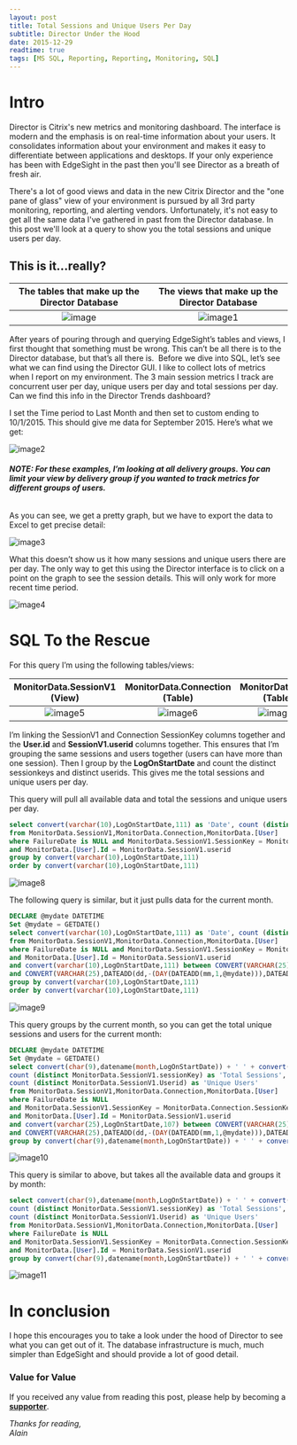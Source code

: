 ```yaml
---
layout: post
title: Total Sessions and Unique Users Per Day
subtitle: Director Under the Hood
date: 2015-12-29
readtime: true
tags: [MS SQL, Reporting, Reporting, Monitoring, SQL]
---
```

# Intro #
Director is Citrix's new metrics and monitoring dashboard. The interface is modern and the emphasis is on real-time information about your users. It consolidates information about your environment and makes it easy to differentiate between applications and desktops. If your only experience has been with EdgeSight in the past then you'll see Director as a breath of fresh air.

There's a lot of good views and data in the new Citrix Director and the "one pane of glass" view of your environment is pursued by all 3rd party monitoring, reporting, and alerting vendors. Unfortunately, it's not easy to get all the same data I've gathered in past from the Director database. In this post we'll look at a query to show you the total sessions and unique users per day.

## This is it…really? ##

| The tables that make up the Director Database | The views that make up the Director Database |
| :---: | :---: |
| ![image](/assets/img/director-under-the-hood-total-sessions-and-unique-users-per-day/image.png) | ![image1](/assets/img/director-under-the-hood-total-sessions-and-unique-users-per-day/image1.png) | 


After years of pouring through and querying EdgeSight’s tables and views, I first thought that something must be wrong. This can’t be all there is to the Director database, but that’s all there is.  Before we dive into SQL, let’s see what we can find using the Director GUI. I like to collect lots of metrics when I report on my environment. The 3 main session metrics I track are concurrent user per day, unique users per day and total sessions per day. Can we find this info in the Director Trends dashboard?

I set the Time period to Last Month and then set to custom ending to 10/1/2015. This should give me data for September 2015. Here’s what we get:

<img 
    style="display: block;
		   margin-left: auto;
           margin-right: auto;"
    src="/assets/img/director-under-the-hood-total-sessions-and-unique-users-per-day/image2.png" 
    alt="image2">

<h6><span style="font-weight:bold;">NOTE: For these examples, I’m looking at all delivery groups. You can limit your view by delivery group if you wanted to track metrics for different groups of users.</span></h6>

As you can see, we get a pretty graph, but we have to export the data to Excel to get precise detail:

<img 
    style="display: block;
		   margin-left: auto;
           margin-right: auto;"
    src="/assets/img/director-under-the-hood-total-sessions-and-unique-users-per-day/image3.png" 
    alt="image3">

What this doesn’t show us it how many sessions and unique users there are per day. The only way to get this using the Director interface is to click on a point on the graph to see the session details. This will only work for more recent time period.

<img 
    style="display: block;
		   margin-left: auto;
           margin-right: auto;"
    src="/assets/img/director-under-the-hood-total-sessions-and-unique-users-per-day/image4.png" 
    alt="image4">

# SQL To the Rescue #

For this query I’m using the following tables/views:

| MonitorData.SessionV1 (View) | MonitorData.Connection (Table) | MonitorData.User (Table) |
| :---: | :---: | :---: |
| ![image5](/assets/img/director-under-the-hood-total-sessions-and-unique-users-per-day/image5.png) | ![image6](/assets/img/director-under-the-hood-total-sessions-and-unique-users-per-day/image6.png) | ![image7](/assets/img/director-under-the-hood-total-sessions-and-unique-users-per-day/image7.png) |

I’m linking the SessionV1 and Connection SessionKey columns together and the **User.id** and **SessionV1.userid** columns together. This ensures that I’m grouping the same sessions and users together (users can have more than one session). 
Then I group by the **LogOnStartDate** and count the distinct sessionkeys and distinct userids. This gives me the total sessions and unique users per day.

This query will pull all available data and total the sessions and unique users per day.
```sql
select convert(varchar(10),LogOnStartDate,111) as 'Date', count (distinct MonitorData.SessionV1.sessionKey) as 'Total Sessions', count (distinct MonitorData.SessionV1.Userid) as 'Unique Users'
from MonitorData.SessionV1,MonitorData.Connection,MonitorData.[User]
where FailureDate is NULL and MonitorData.SessionV1.SessionKey = MonitorData.Connection.SessionKey
and MonitorData.[User].Id = MonitorData.SessionV1.userid
group by convert(varchar(10),LogOnStartDate,111)
order by convert(varchar(10),LogOnStartDate,111)
```

<img 
    style="display: block;
		   margin-left: auto;
           margin-right: auto;"
    src="/assets/img/director-under-the-hood-total-sessions-and-unique-users-per-day/image8.png" 
    alt="image8">

The following query is similar, but it just pulls data for the current month.

```sql
DECLARE @mydate DATETIME
Set @mydate = GETDATE()
select convert(varchar(10),LogOnStartDate,111) as 'Date', count (distinct MonitorData.SessionV1.sessionKey) as 'Total Sessions', count (distinct MonitorData.SessionV1.Userid) as 'Unique Users'
from MonitorData.SessionV1,MonitorData.Connection,MonitorData.[User]
where FailureDate is NULL and MonitorData.SessionV1.SessionKey = MonitorData.Connection.SessionKey
and MonitorData.[User].Id = MonitorData.SessionV1.userid
and convert(varchar(10),LogOnStartDate,111) between CONVERT(VARCHAR(25),DATEADD(dd,-(DAY(@mydate)-1),@mydate),111)
and CONVERT(VARCHAR(25),DATEADD(dd,-(DAY(DATEADD(mm,1,@mydate))),DATEADD(mm,1,@mydate)),111)
group by convert(varchar(10),LogOnStartDate,111)
order by convert(varchar(10),LogOnStartDate,111)
```

<img 
    style="display: block;
		   margin-left: auto;
           margin-right: auto;"
    src="/assets/img/director-under-the-hood-total-sessions-and-unique-users-per-day/image9.png" 
    alt="image9">

This query groups by the current month, so you can get the total unique sessions and users for the current month:
```sql
DECLARE @mydate DATETIME
Set @mydate = GETDATE()
select convert(char(9),datename(month,LogOnStartDate)) + ' ' + convert(char(4),datepart(year,LogonStartDate)) as 'Month',
count (distinct MonitorData.SessionV1.sessionKey) as 'Total Sessions',
count (distinct MonitorData.SessionV1.Userid) as 'Unique Users'
from MonitorData.SessionV1,MonitorData.Connection,MonitorData.[User]
where FailureDate is NULL
and MonitorData.SessionV1.SessionKey = MonitorData.Connection.SessionKey
and MonitorData.[User].Id = MonitorData.SessionV1.userid
and convert(varchar(25),LogOnStartDate,107) between CONVERT(VARCHAR(25),DATEADD(dd,-(DAY(@mydate)-1),@mydate),107)
and CONVERT(VARCHAR(25),DATEADD(dd,-(DAY(DATEADD(mm,1,@mydate))),DATEADD(mm,1,@mydate)),107)
group by convert(char(9),datename(month,LogOnStartDate)) + ' ' + convert(char(4),datepart(year,LogonStartDate))
```
<img 
    style="display: block;
		   margin-left: auto;
           margin-right: auto;"
    src="/assets/img/director-under-the-hood-total-sessions-and-unique-users-per-day/image10.png" 
    alt="image10">

This query is similar to above, but takes all the available data and groups it by month:
```sql
select convert(char(9),datename(month,LogOnStartDate)) + ' ' + convert(char(4),datepart(year,LogonStartDate)) as 'Month',
count (distinct MonitorData.SessionV1.sessionKey) as 'Total Sessions',
count (distinct MonitorData.SessionV1.Userid) as 'Unique Users'
from MonitorData.SessionV1,MonitorData.Connection,MonitorData.[User]
where FailureDate is NULL
and MonitorData.SessionV1.SessionKey = MonitorData.Connection.SessionKey
and MonitorData.[User].Id = MonitorData.SessionV1.userid
group by convert(char(9),datename(month,LogOnStartDate)) + ' ' + convert(char(4),datepart(year,LogonStartDate))
```
<img 
    style="display: block;
		   margin-left: auto;
           margin-right: auto;"
    src="/assets/img/director-under-the-hood-total-sessions-and-unique-users-per-day/image11.png" 
    alt="image11">

# In conclusion #

I hope this encourages you to take a look under the hood of Director to see what you can get out of it. The database infrastructure is much, much simpler than EdgeSight and should provide a lot of good detail.

### Value for Value
If you received any value from reading this post, please help by becoming a [**supporter**](https://www.paypal.com/donate?hosted_button_id=73HNLGA2SGLLU).

*Thanks for reading,*  
*Alain*